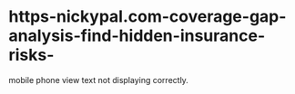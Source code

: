 # https-nickypal.com-coverage-gap-analysis-find-hidden-insurance-risks-
mobile phone view text not displaying correctly. 
